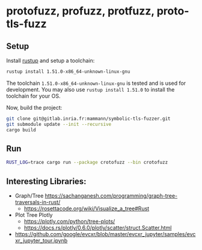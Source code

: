 # protofuzz, profuzz, protfuzz, proto-tls-fuzz

## Setup

Install [rustup](https://rustup.rs/) and setup a toolchain:

```bash
rustup install 1.51.0-x86_64-unknown-linux-gnu
```

The toolchain `1.51.0-x86_64-unknown-linux-gnu` is tested and is used for development. You may also use `rustup install 1.51.0` to install the toolchain for your OS. 

Now, build the project:

```bash
git clone git@gitlab.inria.fr:mammann/symbolic-tls-fuzzer.git
git submodule update --init --recursive
cargo build
```

## Run

```bash
RUST_LOG=trace cargo run --package crotofuzz --bin crotofuzz
```

## Interesting Libraries:

* Graph/Tree https://sachanganesh.com/programming/graph-tree-traversals-in-rust/
  * https://rosettacode.org/wiki/Visualize_a_tree#Rust
* Plot Tree Plotly
    * https://plotly.com/python/tree-plots/
    * https://docs.rs/plotly/0.6.0/plotly/scatter/struct.Scatter.html
* https://github.com/google/evcxr/blob/master/evcxr_jupyter/samples/evcxr_jupyter_tour.ipynb